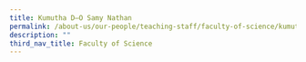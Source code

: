 ```yaml
---
title: Kumutha D–O Samy Nathan
permalink: /about-us/our-people/teaching-staff/faculty-of-science/kumutha-d-o-samy-nathan/
description: ""
third_nav_title: Faculty of Science
---
```

